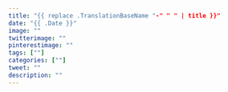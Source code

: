```yaml
---
title: "{{ replace .TranslationBaseName "-" " " | title }}"
date: "{{ .Date }}"
image: ""
twitterimage: ""
pinterestimage: ""
tags: [""]
categories: [""]
tweet: ""
description: ""
---
```

